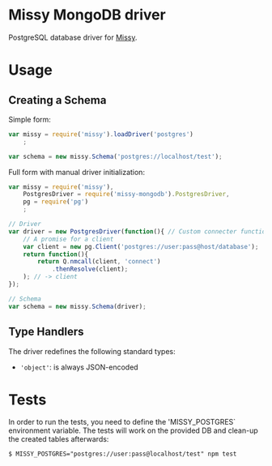 Missy MongoDB driver
====================

PostgreSQL database driver for [Missy](https://github.com/kolypto/nodejs-missy).






Usage
=====

Creating a Schema
-----------------

Simple form:

```js
var missy = require('missy').loadDriver('postgres')
    ;

var schema = new missy.Schema('postgres://localhost/test');
```

Full form with manual driver initialization:

```js
var missy = require('missy'),
    PostgresDriver = require('missy-mongodb').PostgresDriver,
    pg = require('pg')
    ;

// Driver
var driver = new PostgresDriver(function(){ // Custom connecter function
    // A promise for a client
    var client = new pg.Client('postgres://user:pass@host/database');
    return function(){
        return Q.nmcall(client, 'connect')
            .thenResolve(client);
    ); // -> client
});

// Schema
var schema = new missy.Schema(driver);
```






Type Handlers
-------------

The driver redefines the following standard types:

* `'object'`: is always JSON-encoded





Tests
=====

In order to run the tests, you need to define the 'MISSY_POSTGRES` environment variable.
The tests will work on the provided DB and clean-up the created tables afterwards:

```console
$ MISSY_POSTGRES="postgres://user:pass@localhost/test" npm test
```
